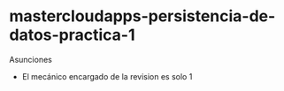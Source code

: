 # mastercloudapps-persistencia-de-datos-practica-1


Asunciones

- El mecánico encargado de la revision es solo 1

